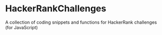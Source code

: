# HackerRankChallenges
A collection of coding snippets and functions for HackerRank challenges (for JavaScript)
